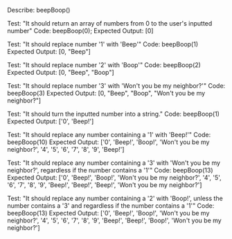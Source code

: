 Describe: beepBoop()

Test: "It should return an array of numbers from 0 to the user's inputted number"
Code: beepBoop(0);
Expected Output: [0]

Test: "It should replace number '1' with 'Beep'"
Code: beepBoop(1)
Expected Output: [0, "Beep"]

Test: "It should replace number '2' with 'Boop'"
Code: beepBoop(2)
Expected Output: [0, "Beep", "Boop"]

Test: "It should replace number '3' with 'Won't you be my neighbor?'"
Code: beepBoop(3)
Expected Output: [0, "Beep", "Boop", "Won't you be my neighbor?"]

Test: "It should turn the inputted number into a string."
Code: beepBoop(1)
Expected Output: ['0', 'Beep!']

Test: "It should replace any number containing a '1'  with 'Beep!'"
Code: beepBoop(10)
Expected Output: ['0', 'Beep!', 'Boop!', 'Won't you be my neighbor?', '4', '5', '6', '7', '8', '9', 'Beep!']

Test: "It should replace any number containing a '3'  with 'Won't you be my neighbor?', regardless if the number contains a '1'"
Code: beepBoop(13)
Expected Output: ['0', 'Beep!', 'Boop!', 'Won't you be my neighbor?', '4', '5', '6', '7', '8', '9', 'Beep!', 'Beep!', 'Beep!', 'Won't you be my neighbor?']

Test: "It should replace any number containing a '2' with 'Boop!', unless the number contains a '3' and regardless if the number contains a '1'"
Code: beepBoop(13)
Expected Output: ['0', 'Beep!', 'Boop!', 'Won't you be my neighbor?', '4', '5', '6', '7', '8', '9', 'Beep!', 'Beep!', 'Boop!', 'Won't you be my neighbor?']

